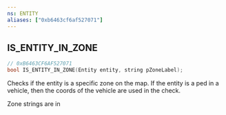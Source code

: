 ```yaml
---
ns: ENTITY
aliases: ["0xb6463cf6af527071"]
---
```

## IS_ENTITY_IN_ZONE

```c
// 0xB6463CF6AF527071
bool IS_ENTITY_IN_ZONE(Entity entity, string pZoneLabel);
```

Checks if the entity is a specific zone on the map. If the entity is a ped in a vehicle, then the coords of the vehicle are used in the check.

Zone strings are in

